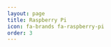 ```yaml
---
layout: page
title: Raspberry Pi
icon: fa-brands fa-raspberry-pi
order: 3
---
```


<script>
  location.href = '/categories/raspberry-pi/';    
</script>
